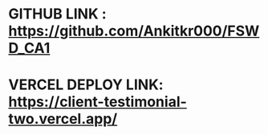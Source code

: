 # GITHUB LINK : https://github.com/Ankitkr000/FSWD_CA1
# VERCEL DEPLOY LINK: https://client-testimonial-two.vercel.app/
